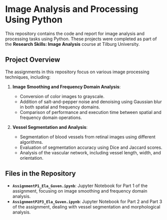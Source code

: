 # Image Analysis and Processing Using Python

This repository contains the code and report for image analysis and processing tasks using Python. These projects were completed as part of the **Research Skills: Image Analysis** course at Tilburg University.

## Project Overview

The assignments in this repository focus on various image processing techniques, including:

1. **Image Smoothing and Frequency Domain Analysis**:
   - Conversion of color images to grayscale.
   - Addition of salt-and-pepper noise and denoising using Gaussian blur in both spatial and frequency domains.
   - Comparison of performance and execution time between spatial and frequency domain operations.

2. **Vessel Segmentation and Analysis**:
   - Segmentation of blood vessels from retinal images using different algorithms.
   - Evaluation of segmentation accuracy using Dice and Jaccard scores.
   - Analysis of the vascular network, including vessel length, width, and orientation.

## Files in the Repository

- **`AssignmentP1_Ela_Guven.ipynb`**: Jupyter Notebook for Part 1 of the assignment, focusing on image smoothing and frequency domain analysis.
- **`AssignmentP2P3_Ela_Guven.ipynb`**: Jupyter Notebook for Part 2 and Part 3 of the assignment, dealing with vessel segmentation and morphological analysis.



